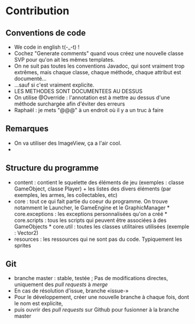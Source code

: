 # Contribution #

## Conventions de code ##

  * We code in english t(-_-t) !
  * Cochez "Generate comments" quand vous créez une nouvelle classe SVP pour qu'on ait les mêmes templates.
  * On ne suit pas toutes les conventions Javadoc, qui sont vraiment trop extrêmes,
  		mais chaque classe, chaque méthode, chaque attribut est documenté...
  * ...sauf si c'est vraiment explicite.
  * LES METHODES SONT DOCUMENTEES AU DESSUS
  * On utilise @Override : l'annotation est à mettre au dessus d'une méthode surchargée afin d'éviter des erreurs
  * Raphaël : je mets "@@@" à un endroit où il y a un truc à faire



## Remarques ##

  * On va utiliser des ImageView, ça a l'air cool.
  * 


  
## Structure du programme ##

  * content : contient le squelette des éléments de jeu (exemples : classe GameObject, classe Player) + 
  		les listes des divers éléments (par exemples, les armes, les collectables, etc)
  * core : tout ce qui fait partie du coeur du programme.
  		On trouve notamment le Launcher, le GameEngine et le GraphicManager
  		* core.exceptions : les exceptions personnalisées qu'on a créé
  		* core.scripts : tous les scripts qui peuvent être associées à des GameObjects 
  		* core.util : toutes les classes utilitaires utilisées (exemple : Vector2)
  * resources : les ressources qui ne sont pas du code. Typiquement les sprites
  
  
  
 
## Git ##

  * branche master : stable, testée ; Pas de modifications directes, uniquement des *pull requests* à *merge*
  * En cas de résolution d'issue, branche «issue-<number>»
  * Pour le développement, créer une nouvelle branche à chaque fois, dont le nom est explicite,
  * puis ouvrir des *pull requests* sur Github pour fusionner à la branche master

  
  
  
  